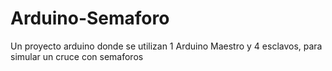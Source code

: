 # Arduino-Semaforo
Un proyecto arduino donde se utilizan 1 Arduino Maestro y 4 esclavos, para simular un cruce con semaforos
